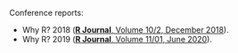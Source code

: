 Conference reports:

 - Why R? 2018 ([**R Journal**, Volume 10/2, December 2018](https://journal.r-project.org/archive/2018-2/whyR.pdf)).
 - Why R? 2019 ([**R Journal**, Volume 11/01, June 2020](https://journal.r-project.org/archive/2020-1/whyR.pdf)).
